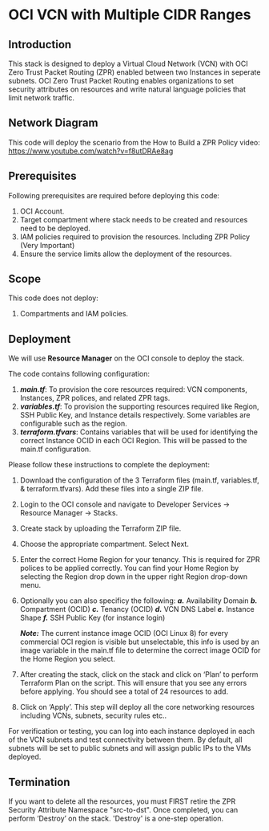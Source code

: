 # OCI VCN with Multiple CIDR Ranges

## Introduction

This stack is designed to deploy a Virtual Cloud Network (VCN) with OCI Zero Trust Packet Routing (ZPR) enabled between two Instances in seperate subnets. OCI Zero Trust Packet Routing enables organizations to set security attributes on resources and write natural language policies that limit network traffic.

## Network Diagram

This code will deploy the scenario from the How to Build a ZPR Policy video: https://www.youtube.com/watch?v=f8utDRAe8ag

## Prerequisites

Following prerequisites are required before deploying this code:
1.	OCI Account.
2.	Target compartment where stack needs to be created and resources need to be deployed.
3.	IAM policies required to provision the resources. Including ZPR Policy (Very Important)
4.	Ensure the service limits allow the deployment of the resources.

## Scope

This code does not deploy:

1.	Compartments and IAM policies.

## Deployment

We will use **Resource Manager** on the OCI console to deploy the stack.

The code contains following configuration:

1. **_main.tf_**: To provision the core resources required: VCN components, Instances, ZPR polices, and related ZPR tags.
2. **_variables.tf_**: To provision the supporting resources required like Region, SSH Public Key, and Instance details respectively. Some variables are configurable such as the region.
3. **_terraform.tfvars_**: Contains variables that will be used for identifying the correct Instance OCID in each OCI Region. This will be passed to the main.tf configuration.

Please follow these instructions to complete the deployment:

1.	Download the configuration of the 3 Terraform files (main.tf, variables.tf, & terraform.tfvars). Add these files into a single ZIP file.
3.	Login to the OCI console and navigate to Developer Services -> Resource Manager -> Stacks.
4.	Create stack by uploading the Terraform ZIP file.
5.	Choose the appropriate compartment. Select Next.
6.  Enter the correct Home Region for your tenancy. This is required for ZPR polices to be applied correctly. You can find your Home Region by selecting the Region drop down in the upper right Region drop-down menu.
7.	Optionally you can also specificy the following:
    **_a._** Availability Domain
    **_b._** Compartment (OCID)
    **_c._** Tenancy (OCID)
    **_d._** VCN DNS Label
    **_e._** Instance Shape
    **_f._** SSH Public Key (for instance login)

    **_Note:_** The current instance image OCID (OCI Linux 8) for every commercial OCI region is visible but unselectable, this info is used by an image variable in the main.tf file to determine the correct image OCID for the Home Region you select.
7.	After creating the stack, click on the stack and click on ‘Plan’ to perform Terraform Plan on the script. This will ensure that you see any errors before applying. You should see a total of 24 resources to add.
8.	Click on ‘Apply’. This step will deploy all the core networking resources including VCNs, subnets, security rules etc..

For verification or testing, you can log into each instance deployed in each of the VCN subnets and test connectivity between them. By default, all subnets will be set to public subnets and will assign public IPs to the VMs deployed.

## Termination

If you want to delete all the resources, you must FIRST retire the ZPR Security Attribute Namespace "src-to-dst". Once completed, you can perform ‘Destroy’ on the stack. 'Destroy' is a one-step operation.
